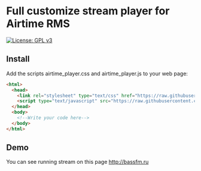 # Full customize stream player for Airtime RMS 
[![License: GPL v3](https://img.shields.io/badge/License-GPL%20v3-blue.svg)](http://www.gnu.org/licenses/gpl-3.0)

## Install
Add the scripts airtime_player.css and airtime_player.js to your web page:
```markdown
<html>
  <head>
    <link rel="stylesheet" type="text/css" href="https://raw.githubusercontent.com/olegbukatchuk/airtime_player/master/airtime_player.css">
    <script type="text/javascript" src="https://raw.githubusercontent.com/olegbukatchuk/airtime_player/master/airtime_player.js"></script>
  </head>
  <body>
    <!--Write your code here-->
  </body>
</html>
```
## Demo
You can see running stream on this page http://bassfm.ru
